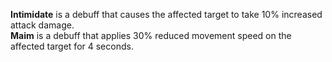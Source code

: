 **Intimidate** is a debuff that causes the affected target to take 10% increased attack damage.  
**Maim** is a debuff that applies 30% reduced movement speed on the affected target for 4 seconds.
